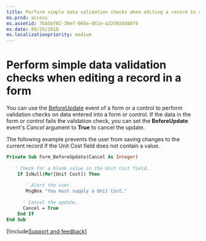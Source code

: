 ```yaml
---
title: Perform simple data validation checks when editing a record in a form
ms.prod: access
ms.assetid: 7bb5bf02-30ef-960a-051e-a22592dd80f9
ms.date: 09/25/2018
ms.localizationpriority: medium
---
```



# Perform simple data validation checks when editing a record in a form

You can use the [BeforeUpdate](../../../api/Access.Form.BeforeUpdate(even).md) event of a form or a control to perform validation checks on data entered into a form or control. If the data in the form or control fails the validation check, you can set the **BeforeUpdate** event's _Cancel_ argument to **True** to cancel the update.

The following example prevents the user from saving changes to the current record if the Unit Cost field does not contain a value.

```vb
Private Sub Form_BeforeUpdate(Cancel As Integer) 
 
   ' Check for a blank value in the Unit Cost field. 
    If IsNull(Me![Unit Cost]) Then 
 
       ' Alert the user. 
       MsgBox "You must supply a Unit Cost."   
 
      ' Cancel the update. 
      Cancel = True 
    End If 
End Sub
```

[!include[Support and feedback](~/includes/feedback-boilerplate.md)]